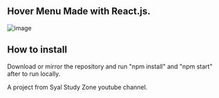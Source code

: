 ## Hover Menu Made with React.js.
![image](https://github.com/Ericmohn/HoverMenu/assets/68788167/ce800b67-0846-4055-a04f-c52e9a6a6795)


## How to install
Download or mirror the repository and run "npm install" and "npm start" after to run locally.

A project from Syal Study Zone youtube channel.
